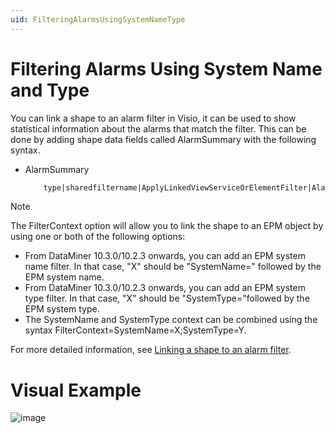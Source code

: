 ```yaml
---
uid: FilteringAlarmsUsingSystemNameType
---
```


# Filtering Alarms Using System Name and Type

You can link a shape to an alarm filter in Visio, it can be used to show statistical information about the alarms that match the filter. This can be done by adding shape data fields called AlarmSummary with the following syntax.

- AlarmSummary

  ```xml
      type|sharedfiltername|ApplyLinkedViewServiceOrElementFilter|Alarm|FilterContext=X
  ```
  
> [!NOTE]
> The FilterContext option will allow you to link the shape to an EPM object by using one or both of the following options:
>
> - From DataMiner 10.3.0/10.2.3 onwards, you can add an EPM system name filter. In that case, "X" should be "SystemName=" followed by the EPM system name.
> - From DataMiner 10.3.0/10.2.3 onwards, you can add an EPM system type filter. In that case, "X" should be "SystemType="followed by the EPM system type.
> - The SystemName and SystemType context can be combined using the syntax FilterContext=SystemName=X;SystemType=Y.

For more detailed information, see [Linking a shape to an alarm filter](xref:Linking_a_shape_to_an_alarm_filter).

# Visual Example

![image](~/develop/images/EPM_filtering_alarms_example.png)
